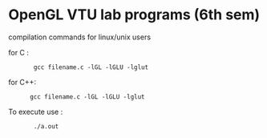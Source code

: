 # OpenGL VTU lab programs (6th sem)
compilation commands for linux/unix users

for C :    
           
           gcc filename.c -lGL -lGLU -lglut

                    
for C++: 
          
          gcc filename.c -lGL -lGLU -lglut


To execute use : 

           
           ./a.out
